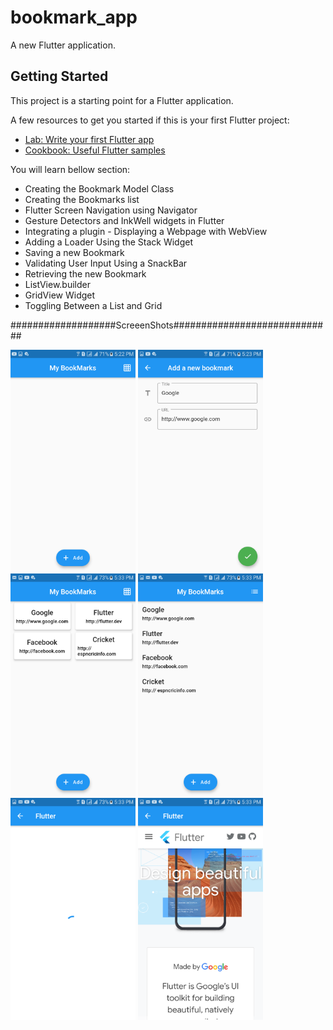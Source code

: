 # bookmark_app

A new Flutter application.

## Getting Started

This project is a starting point for a Flutter application.

A few resources to get you started if this is your first Flutter project:

- [Lab: Write your first Flutter app](https://flutter.dev/docs/get-started/codelab)
- [Cookbook: Useful Flutter samples](https://flutter.dev/docs/cookbook)

You will learn bellow section:
- Creating the Bookmark Model Class
- Creating the Bookmarks list
- Flutter Screen Navigation using Navigator
- Gesture Detectors and InkWell widgets in Flutter
- Integrating a plugin - Displaying a Webpage with WebView
- Adding a Loader Using the Stack Widget
- Saving a new Bookmark
- Validating User Input Using a SnackBar
- Retrieving the new Bookmark
- ListView.builder
- GridView Widget
- Toggling Between a List and Grid


###################ScreeenShots#############################

<img src="bookmark/1.png" width=200> <img src="bookmark/2.png" width=200> <img src="bookmark/3.png" width=200> <img src="bookmark/4.png" width=200> <img src="bookmark/5.png" width=200> <img src="bookmark/6.png" width=200>
